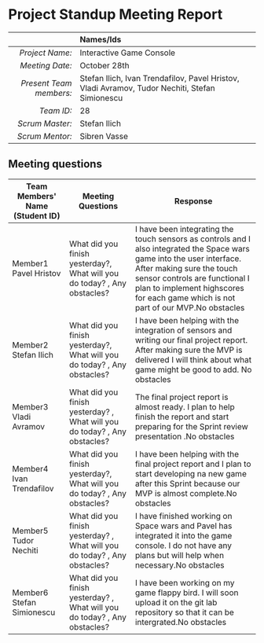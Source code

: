 # Project Standup Meeting Report 

|                          | **Names/Ids**  |
|-------------------------:|:---------------|
| *Project Name:*          |     Interactive Game Console  |
| *Meeting Date:*          |    October 28th |
| *Present Team members:*  |  Stefan Ilich, Ivan Trendafilov, Pavel Hristov, Vladi Avramov, Tudor Nechiti, Stefan Simionescu|
| *Team ID:*               |     28           |
| *Scrum  Master:*         |    Stefan Ilich|
| *Scrum  Mentor:*         |    Sibren Vasse  |
 
## Meeting questions



| **Team Members' Name (Student ID)** | **Meeting Questions** | **Response**  |
|-------------------------------------|-----------------------|---------------|
| Member1      Pavel Hristov          |   What did you finish yesterday?, What will you do today? , Any obstacles?   |I have been integrating the touch sensors as controls and I also integrated the Space wars game into the user interface. After making sure the touch sensor controls are functional I plan to implement highscores for each game which is not part of our MVP.No obstacles        |
| Member2      Stefan Ilich           |  What did you finish yesterday?, What will you do today?  , Any obstacles?   |I have been helping with the integration of sensors and writing our final project report. After making sure the MVP is delivered I will think about what game might be good to add. No obstacles         |
| Member3      Vladi Avramov          |  What did you finish yesterday? ,  What will you do today?  , Any obstacles? |The final project report is almost ready. I plan to help finish the report and start preparing for the Sprint review presentation .No obstacles        |
| Member4      Ivan Trendafilov       |  What did you finish yesterday?, What will you do today?  ,  Any obstacles?  |I have been helping with the final project report and I plan to start developing na new game after this Sprint because our MVP is almost complete.No obstacles|
| Member5       Tudor Nechiti         | What did you finish yesterday? , What will you do today? ,    Any obstacles? |I have finished working on Space wars and Pavel has integrated it into the game console. I do not have any plans but will help when necessary.No obstacles           |
| Member6      Stefan Simionescu      |  What did you finish yesterday? ,  What will you do today? , Any obstacles?  |I have been working on my game flappy bird. I will soon upload it on the git lab repository so that it can be intergrated.No obstacles         |
